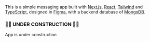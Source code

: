 This is a simple messaging app built with [Next.js](https://nextjs.org/), [React](https://react.dev/), [Tailwind](https://tailwindcss.com) and [TypeScript](https://www.typescriptlang.org/), designed in [Figma](https://www.figma.com/), with a backend database of [MongoDB](https://www.mongodb.com/).


### 🚧🚧 UNDER CONSTRUCTION 🚧🚧 ####

App is under construction